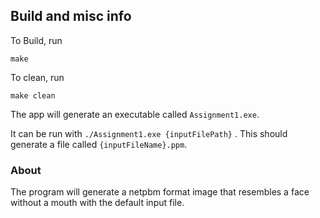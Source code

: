 ## Build and misc info

To Build, run

  `make`

To clean, run

  `make clean`

The app will generate an executable called `Assignment1.exe`.

It can be run with `./Assignment1.exe {inputFilePath}` . This should generate a
file called `{inputFileName}.ppm`.

### About

The program will generate a netpbm format image that resembles a face without
a mouth with the default input file.
